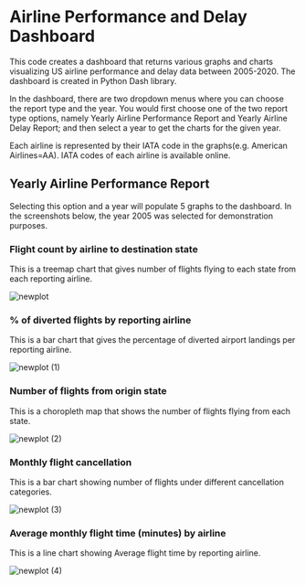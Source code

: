 # Airline Performance and Delay Dashboard
This code creates a dashboard that returns various graphs and charts visualizing US airline performance and delay data between 2005-2020. The dashboard is created in Python Dash library.

In the dashboard, there are two dropdown menus where you can choose the report type and the year. You would first choose one of the two report type options, namely Yearly Airline Performance Report and Yearly Airline Delay Report; and then select a year to get the charts for the given year.

Each airline is represented by their IATA code in the graphs(e.g. American Airlines=AA). IATA codes of each airline is available online.

## Yearly Airline Performance Report

Selecting this option and a year will populate 5 graphs to the dashboard. In the screenshots below, the year 2005 was selected for demonstration purposes.

### Flight count by airline to destination state

This is a treemap chart that gives number of flights flying to each state from each reporting airline.

![newplot](https://user-images.githubusercontent.com/112036107/211930828-a2b2af79-aed8-4654-9f7d-fb9125616692.png)

### % of diverted flights by reporting airline

This is a bar chart that gives the percentage of diverted airport landings per reporting airline.

![newplot (1)](https://user-images.githubusercontent.com/112036107/211933223-d0ed606c-f093-43b0-a75f-4e8ac6836e68.png)

### Number of flights from origin state

This is a choropleth map that shows the number of flights flying from each state.

![newplot (2)](https://user-images.githubusercontent.com/112036107/211933878-5a4454de-4775-4c37-8578-9d48009666a3.png)

### Monthly flight cancellation

This is a bar chart showing number of flights under different cancellation categories.

![newplot (3)](https://user-images.githubusercontent.com/112036107/211934591-b90322ca-3c36-4571-bfc7-5179f7bb2cd8.png)

### Average monthly flight time (minutes) by airline

This is a line chart showing Average flight time by reporting airline.

![newplot (4)](https://user-images.githubusercontent.com/112036107/211934785-03c42c21-ed04-4391-ae32-20c85444ac30.png)




